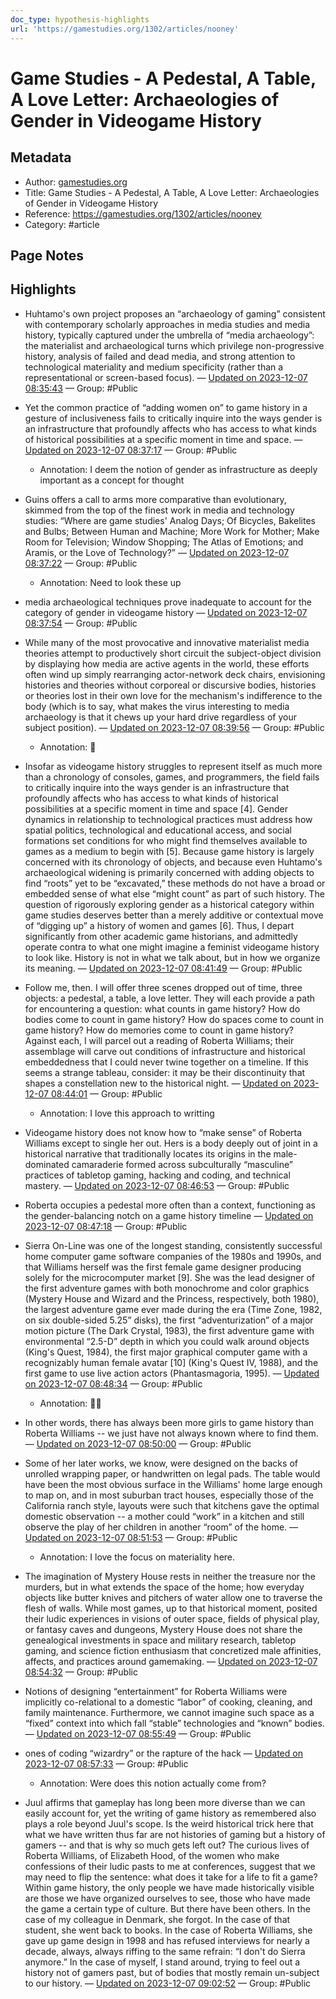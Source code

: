 ```yaml
---
doc_type: hypothesis-highlights
url: 'https://gamestudies.org/1302/articles/nooney'
---
```


# Game Studies - A Pedestal, A Table, A Love Letter: Archaeologies of Gender in Videogame History

## Metadata
- Author: [gamestudies.org]()
- Title: Game Studies - A Pedestal, A Table, A Love Letter: Archaeologies of Gender in Videogame History
- Reference: https://gamestudies.org/1302/articles/nooney
- Category: #article

## Page Notes
## Highlights
- Huhtamo's own project proposes an “archaeology of gaming” consistent with contemporary scholarly approaches in media studies and media history, typically captured under the umbrella of “media archaeology”: the materialist and archaeological turns which privilege non-progressive history, analysis of failed and dead media, and strong attention to technological materiality and medium specificity (rather than a representational or screen-based focus). — [Updated on 2023-12-07 08:35:43](https://hyp.is/OmdINpTTEe6rKKcvz5L3eg/gamestudies.org/1302/articles/nooney) — Group: #Public

- Yet the common practice of “adding women on” to game history in a gesture of inclusiveness fails to critically inquire into the ways gender is an infrastructure that profoundly affects who has access to what kinds of historical possibilities at a specific moment in time and space. — [Updated on 2023-12-07 08:37:17](https://hyp.is/fpOVGpTSEe6VT4Nbmw4A6A/gamestudies.org/1302/articles/nooney) — Group: #Public
    - Annotation: I deem the notion of gender as infrastructure as deeply important as a concept for thought
- Guins offers a call to arms more comparative than evolutionary, skimmed from the top of the finest work in media and technology studies: “Where are game studies' Analog Days; Of Bicycles, Bakelites and Bulbs; Between Human and Machine; More Work for Mother; Make Room for Television; Window Shopping; The Atlas of Emotions; and Aramis, or the Love of Technology?” — [Updated on 2023-12-07 08:37:22](https://hyp.is/dW6x2pTTEe6BDnPCEerJCw/gamestudies.org/1302/articles/nooney) — Group: #Public
    - Annotation: Need to look these up
- media archaeological techniques prove inadequate to account for the category of gender in videogame history — [Updated on 2023-12-07 08:37:54](https://hyp.is/iI2QzpTTEe63BOOV3mWHzQ/gamestudies.org/1302/articles/nooney) — Group: #Public

- While many of the most provocative and innovative materialist media theories attempt to productively short circuit the subject-object division by displaying how media are active agents in the world, these efforts often wind up simply rearranging actor-network deck chairs, envisioning histories and theories without corporeal or discursive bodies, histories or theories lost in their own love for the mechanism's indifference to the body (which is to say, what makes the virus interesting to media archaeology is that it chews up your hard drive regardless of your subject position). — [Updated on 2023-12-07 08:39:56](https://hyp.is/0VoGDJTTEe63B_sNm2VO-Q/gamestudies.org/1302/articles/nooney) — Group: #Public
    - Annotation: 💖
- Insofar as videogame history struggles to represent itself as much more than a chronology of consoles, games, and programmers, the field fails to critically inquire into the ways gender is an infrastructure that profoundly affects who has access to what kinds of historical possibilities at a specific moment in time and space [4]. Gender dynamics in relationship to technological practices must address how spatial politics, technological and educational access, and social formations set conditions for who might find themselves available to games as a medium to begin with [5]. Because game history is largely concerned with its chronology of objects, and because even Huhtamo's archaeological widening is primarily concerned with adding objects to find “roots” yet to be “excavated,” these methods do not have a broad or embedded sense of what else “might count” as part of such history. The question of rigorously exploring gender as a historical category within game studies deserves better than a merely additive or contextual move of “digging up” a history of women and games [6]. Thus, I depart significantly from other academic game historians, and admittedly operate contra to what one might imagine a feminist videogame history to look like. History is not in what we talk about, but in how we organize its meaning. — [Updated on 2023-12-07 08:41:49](https://hyp.is/FICUjJTUEe6KS4vm7nZnGg/gamestudies.org/1302/articles/nooney) — Group: #Public

- Follow me, then. I will offer three scenes dropped out of time, three objects: a pedestal, a table, a love letter. They will each provide a path for encountering a question: what counts in game history? How do bodies come to count in game history? How do spaces come to count in game history? How do memories come to count in game history? Against each, I will parcel out a reading of Roberta Williams; their assemblage will carve out conditions of infrastructure and historical embeddedness that I could never twine together on a timeline. If this seems a strange tableau, consider: it may be their discontinuity that shapes a constellation new to the historical night. — [Updated on 2023-12-07 08:44:01](https://hyp.is/WPcEPpTUEe61X59xgOczfw/gamestudies.org/1302/articles/nooney) — Group: #Public
    - Annotation: I love this approach to writting
- Videogame history does not know how to “make sense” of Roberta Williams except to single her out. Hers is a body deeply out of joint in a historical narrative that traditionally locates its origins in the male-dominated camaraderie formed across subculturally “masculine” practices of tabletop gaming, hacking and coding, and technical mastery. — [Updated on 2023-12-07 08:46:53](https://hyp.is/yhRakJTUEe64M7tXJwv7qQ/gamestudies.org/1302/articles/nooney) — Group: #Public

- Roberta occupies a pedestal more often than a context, functioning as the gender-balancing notch on a game history timeline — [Updated on 2023-12-07 08:47:18](https://hyp.is/2N0M8pTUEe6Ut7ctT1Fudw/gamestudies.org/1302/articles/nooney) — Group: #Public

- Sierra On-Line was one of the longest standing, consistently successful home computer game software companies of the 1980s and 1990s, and that Williams herself was the first female game designer producing solely for the microcomputer market [9]. She was the lead designer of the first adventure games with both monochrome and color graphics (Mystery House and Wizard and the Princess, respectively, both 1980), the largest adventure game ever made during the era (Time Zone, 1982, on six double-sided 5.25” disks), the first “adventurization” of a major motion picture (The Dark Crystal, 1983), the first adventure game with environmental “2.5-D” depth in which you could walk around objects (King's Quest, 1984), the first major graphical computer game with a recognizably human female avatar [10] (King's Quest IV, 1988), and the first game to use live action actors (Phantasmagoria, 1995). — [Updated on 2023-12-07 08:48:34](https://hyp.is/-teYwpTUEe6rMDeK0xjkfg/gamestudies.org/1302/articles/nooney) — Group: #Public
    - Annotation: 💪🏻
- In other words, there has always been more girls to game history than Roberta Williams -- we just have not always known where to find them. — [Updated on 2023-12-07 08:50:00](https://hyp.is/OQZj2pTVEe6agr9nh0SuTA/gamestudies.org/1302/articles/nooney) — Group: #Public

- Some of her later works, we know, were designed on the backs of unrolled wrapping paper, or handwritten on legal pads. The table would have been the most obvious surface in the Williams' home large enough to map on, and in most suburban tract houses, especially those of the California ranch style, layouts were such that kitchens gave the optimal domestic observation -- a mother could “work” in a kitchen and still observe the play of her children in another “room” of the home. — [Updated on 2023-12-07 08:51:53](https://hyp.is/cReI0JTVEe6ZTQ9ad0QzLg/gamestudies.org/1302/articles/nooney) — Group: #Public
    - Annotation: I love the focus on materiality here.
- The imagination of Mystery House rests in neither the treasure nor the murders, but in what extends the space of the home; how everyday objects like butter knives and pitchers of water allow one to traverse the flesh of walls. While most games, up to that historical moment, posited their ludic experiences in visions of outer space, fields of physical play, or fantasy caves and dungeons, Mystery House does not share the genealogical investments in space and military research, tabletop gaming, and science fiction enthusiasm that concretized male affinities, affects, and practices around gamemaking. — [Updated on 2023-12-07 08:54:32](https://hyp.is/2yyzWJTVEe6KTVOXRDBuPQ/gamestudies.org/1302/articles/nooney) — Group: #Public

- Notions of designing “entertainment” for Roberta Williams were implicitly co-relational to a domestic “labor” of cooking, cleaning, and family maintenance. Furthermore, we cannot imagine such space as a “fixed” context into which fall “stable” technologies and “known” bodies. — [Updated on 2023-12-07 08:55:49](https://hyp.is/CUMMYJTWEe66-UPEUOS5nA/gamestudies.org/1302/articles/nooney) — Group: #Public

- ones of coding “wizardry” or the rapture of the hack — [Updated on 2023-12-07 08:57:33](https://hyp.is/Rxwv7pTWEe66-5tfqtShUQ/gamestudies.org/1302/articles/nooney) — Group: #Public
    - Annotation: Were does this notion actually come from?
- Juul affirms that gameplay has long been more diverse than we can easily account for, yet the writing of game history as remembered also plays a role beyond Juul's scope. Is the weird historical trick here that what we have written thus far are not histories of gaming but a history of gamers -- and that is why so much gets left out? The curious lives of Roberta Williams, of Elizabeth Hood, of the women who make confessions of their ludic pasts to me at conferences, suggest that we may need to flip the sentence: what does it take for a life to fit a game? Within game history, the only people we have made historically visible are those we have organized ourselves to see, those who have made the game a certain type of culture. But there have been others. In the case of my colleague in Denmark, she forgot. In the case of that student, she went back to books. In the case of Roberta Williams, she gave up game design in 1998 and has refused interviews for nearly a decade, always, always riffing to the same refrain: “I don't do Sierra anymore.” In the case of myself, I stand around, trying to feel out a history not of gamers past, but of bodies that mostly remain un-subject to our history. — [Updated on 2023-12-07 09:02:52](https://hyp.is/Ba8ARJTXEe683DP6zCPXEQ/gamestudies.org/1302/articles/nooney) — Group: #Public



